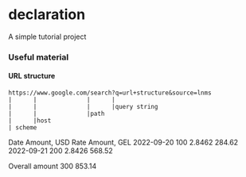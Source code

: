 # declaration
A simple tutorial project

### Useful material

#### URL structure

```
https://www.google.com/search?q=url+structure&source=lnms
|      |              |      |
|      |              |      |query string
|      |              |path
|      |host
| scheme
```

Date			Amount, USD		Rate			Amount, GEL
2022-09-20		100				2.8462			284.62
2022-09-21		200				2.8426			568.52

Overall amount  300                             853.14